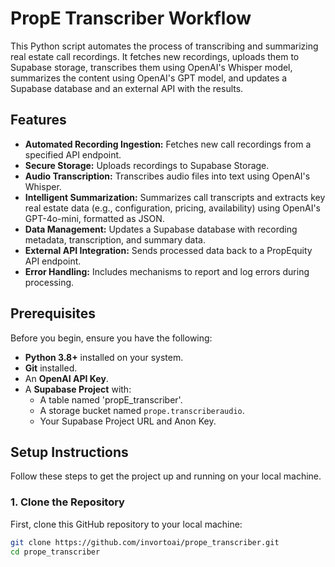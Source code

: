 # PropE Transcriber Workflow

This Python script automates the process of transcribing and summarizing real estate call recordings. It fetches new recordings, uploads them to Supabase storage, transcribes them using OpenAI's Whisper model, summarizes the content using OpenAI's GPT model, and updates a Supabase database and an external API with the results.

## Features

*   **Automated Recording Ingestion:** Fetches new call recordings from a specified API endpoint.
*   **Secure Storage:** Uploads recordings to Supabase Storage.
*   **Audio Transcription:** Transcribes audio files into text using OpenAI's Whisper.
*   **Intelligent Summarization:** Summarizes call transcripts and extracts key real estate data (e.g., configuration, pricing, availability) using OpenAI's GPT-4o-mini, formatted as JSON.
*   **Data Management:** Updates a Supabase database with recording metadata, transcription, and summary data.
*   **External API Integration:** Sends processed data back to a PropEquity API endpoint.
*   **Error Handling:** Includes mechanisms to report and log errors during processing.

## Prerequisites

Before you begin, ensure you have the following:

*   **Python 3.8+** installed on your system.
*   **Git** installed.
*   An **OpenAI API Key**.
*   A **Supabase Project** with:
    *   A table named 'propE_transcriber'.
    *   A storage bucket named `prope.transcriberaudio`.
    *   Your Supabase Project URL and Anon Key.

## Setup Instructions

Follow these steps to get the project up and running on your local machine.

### 1. Clone the Repository

First, clone this GitHub repository to your local machine:

```bash
git clone https://github.com/invortoai/prope_transcriber.git
cd prope_transcriber
